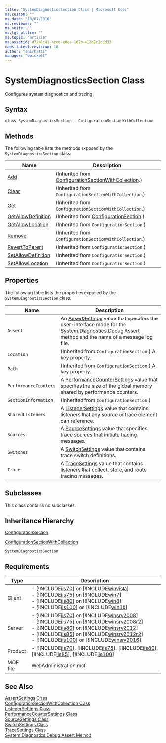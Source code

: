 ```yaml
---
title: "SystemDiagnosticsSection Class | Microsoft Docs"
ms.custom: ""
ms.date: "10/07/2016"
ms.reviewer: ""
ms.suite: ""
ms.tgt_pltfrm: ""
ms.topic: "article"
ms.assetid: d7245c41-accd-e0ea-162b-412d8c1cdd33
caps.latest.revision: 18
author: "shirhatti"
manager: "wpickett"
---
```

# SystemDiagnosticsSection Class
Configures system diagnostics and tracing.  
  
## Syntax  
  
```vbs  
class SystemDiagnosticsSection : ConfigurationSectionWithCollection  
```  
  
## Methods  
 The following table lists the methods exposed by the `SystemDiagnosticsSection` class.  
  
|Name|Description|  
|----------|-----------------|  
|[Add](../wmi-provider/configurationsectionwithcollection-add-method.md)|(Inherited from [ConfigurationSectionWithCollection](../wmi-provider/configurationsectionwithcollection-class.md).)|  
|[Clear](../wmi-provider/configurationsectionwithcollection-clear-method.md)|(Inherited from `ConfigurationSectionWithCollection`.)|  
|[Get](../wmi-provider/configurationsectionwithcollection-get-method.md)|(Inherited from `ConfigurationSectionWithCollection`.)|  
|[GetAllowDefinition](../wmi-provider/configurationsection-getallowdefinition-method.md)|(Inherited from [ConfigurationSection](../wmi-provider/configurationsection-class.md).)|  
|[GetAllowLocation](../wmi-provider/configurationsection-getallowlocation-method.md)|(Inherited from `ConfigurationSection`.)|  
|[Remove](../wmi-provider/configurationsectionwithcollection-remove-method.md)|(Inherited from `ConfigurationSectionWithCollection`.)|  
|[RevertToParent](../wmi-provider/configurationsection-reverttoparent-method.md)|(Inherited from `ConfigurationSection`.)|  
|[SetAllowDefinition](../wmi-provider/configurationsection-setallowdefinition-method.md)|(Inherited from `ConfigurationSection`.)|  
|[SetAllowLocation](../wmi-provider/configurationsection-setallowlocation-method.md)|(Inherited from `ConfigurationSection`.)|  
  
## Properties  
 The following table lists the properties exposed by the `SystemDiagnosticsSection` class.  
  
|Name|Description|  
|----------|-----------------|  
|`Assert`|An [AssertSettings](../wmi-provider/assertsettings-class.md) value that specifies the user-interface mode for the [System.Diagnostics.Debug.Assert](http://go.microsoft.com/fwlink/?LinkId=70960) method and the name of a message log file.|  
|`Location`|(Inherited from `ConfigurationSection`.) A key property.|  
|`Path`|(Inherited from `ConfigurationSection`.) A key property.|  
|`PerformanceCounters`|A [PerformanceCounterSettings](../wmi-provider/performancecountersettings-class.md) value that specifies the size of the global memory shared by performance counters.|  
|`SectionInformation`|(Inherited from `ConfigurationSection`.)|  
|`SharedListeners`|A [ListenerSettings](../wmi-provider/listenersettings-class.md) value that contains listeners that any source or trace element can reference.|  
|`Sources`|A [SourceSettings](../wmi-provider/sourcesettings-class.md) value that specifies trace sources that initiate tracing messages.|  
|`Switches`|A [SwitchSettings](../wmi-provider/switchsettings-class.md) value that contains trace switch definitions.|  
|`Trace`|A [TraceSettings](../wmi-provider/tracesettings-class.md) value that contains listeners that collect, store, and route tracing messages.|  
  
## Subclasses  
 This class contains no subclasses.  
  
## Inheritance Hierarchy  
 [ConfigurationSection](../wmi-provider/configurationsection-class.md)  
  
 [ConfigurationSectionWithCollection](../wmi-provider/configurationsectionwithcollection-class.md)  
  
 `SystemDiagnosticsSection`  
  
## Requirements  
  
|Type|Description|  
|----------|-----------------|  
|Client|-   [!INCLUDE[iis70](../wmi-provider/includes/iis70-md.md)] on [!INCLUDE[winvista](../wmi-provider/includes/winvista-md.md)]<br />-   [!INCLUDE[iis75](../wmi-provider/includes/iis75-md.md)] on [!INCLUDE[win7](../wmi-provider/includes/win7-md.md)]<br />-   [!INCLUDE[iis80](../wmi-provider/includes/iis80-md.md)] on [!INCLUDE[win8](../wmi-provider/includes/win8-md.md)]<br />-   [!INCLUDE[iis100](../wmi-provider/includes/iis100-md.md)] on [!INCLUDE[win10](../wmi-provider/includes/win10-md.md)]|  
|Server|-   [!INCLUDE[iis70](../wmi-provider/includes/iis70-md.md)] on [!INCLUDE[winsrv2008](../wmi-provider/includes/winsrv2008-md.md)]<br />-   [!INCLUDE[iis75](../wmi-provider/includes/iis75-md.md)] on [!INCLUDE[winsrv2008r2](../wmi-provider/includes/winsrv2008r2-md.md)]<br />-   [!INCLUDE[iis80](../wmi-provider/includes/iis80-md.md)] on [!INCLUDE[winsrv2012](../wmi-provider/includes/winsrv2012-md.md)]<br />-   [!INCLUDE[iis85](../wmi-provider/includes/iis85-md.md)] on [!INCLUDE[winsrv2012r2](../wmi-provider/includes/winsrv2012r2-md.md)]<br />-   [!INCLUDE[iis100](../wmi-provider/includes/iis100-md.md)] on [!INCLUDE[winsrv2016](../wmi-provider/includes/winsrv2016-md.md)]|  
|Product|-   [!INCLUDE[iis70](../wmi-provider/includes/iis70-md.md)], [!INCLUDE[iis75](../wmi-provider/includes/iis75-md.md)], [!INCLUDE[iis80](../wmi-provider/includes/iis80-md.md)], [!INCLUDE[iis85](../wmi-provider/includes/iis85-md.md)], [!INCLUDE[iis100](../wmi-provider/includes/iis100-md.md)]|  
|MOF file|WebAdministration.mof|  
  
## See Also  
 [AssertSettings Class](../wmi-provider/assertsettings-class.md)   
 [ConfigurationSectionWithCollection Class](../wmi-provider/configurationsectionwithcollection-class.md)   
 [ListenerSettings Class](../wmi-provider/listenersettings-class.md)   
 [PerformanceCounterSettings Class](../wmi-provider/performancecountersettings-class.md)   
 [SourceSettings Class](../wmi-provider/sourcesettings-class.md)   
 [SwitchSettings Class](../wmi-provider/switchsettings-class.md)   
 [TraceSettings Class](../wmi-provider/tracesettings-class.md)   
 [System.Diagnostics.Debug.Assert Method](http://go.microsoft.com/fwlink/?LinkId=70960)